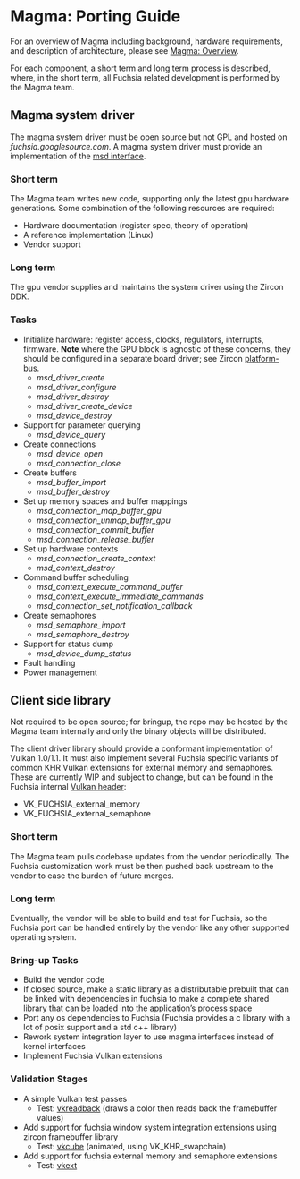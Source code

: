 # Magma: Porting Guide

For an overview of Magma including background, hardware requirements, and description of architecture, please see [Magma: Overview](README.md).

For each component, a short term and long term process is described, where, in the short term, all Fuchsia related development is performed by the Magma team.

## Magma system driver

The magma system driver must be open source but not GPL and hosted on *fuchsia.googlesource.com*.  A magma system driver must provide an implementation of the [msd interface](/garnet/lib/magma/include/msd_abi/msd.h).

### Short term

The Magma team writes new code, supporting only the latest gpu hardware generations. Some combination of the following resources are required:

* Hardware documentation (register spec, theory of operation)
* A reference implementation (Linux)
* Vendor support

### Long term

The gpu vendor supplies and maintains the system driver using the Zircon DDK.

### Tasks

* Initialize hardware: register access, clocks, regulators, interrupts, firmware.  **Note** where the GPU block is agnostic of these concerns, they should be configured in a separate board driver; see Zircon [platform-bus](/docs/zircon/ddk/platform-bus.md).
	* *msd_driver_create*
	* *msd_driver_configure*
	* *msd_driver_destroy*
	* *msd_driver_create_device*
	* *msd_device_destroy*
* Support for parameter querying
	* *msd_device_query*
* Create connections
	* *msd_device_open*
	* *msd_connection_close*
* Create buffers
	* *msd_buffer_import*
	* *msd_buffer_destroy*
* Set up memory spaces and buffer mappings
	* *msd_connection_map_buffer_gpu*
	* *msd_connection_unmap_buffer_gpu*
	* *msd_connection_commit_buffer*
	* *msd_connection_release_buffer*
* Set up hardware contexts
	* *msd_connection_create_context*
	* *msd_context_destroy*
* Command buffer scheduling
	* *msd_context_execute_command_buffer*
	* *msd_context_execute_immediate_commands*
	* *msd_connection_set_notification_callback*
* Create semaphores
	* *msd_semaphore_import*
	* *msd_semaphore_destroy*
* Support for status dump
	* *msd_device_dump_status*
* Fault handling
* Power management

## Client side library

Not required to be open source; for bringup, the repo may be hosted by the Magma team internally and only the binary objects will be distributed.

The client driver library should provide a conformant implementation of Vulkan 1.0/1.1.  It must also implement several Fuchsia specific variants of common KHR Vulkan extensions for external memory and semaphores. These are currently WIP and subject to change, but can be found in the Fuchsia internal [Vulkan header](https://fuchsia.googlesource.com/third_party/vulkan_loader_and_validation_layers/+/master/include/vulkan/vulkan.h):

* VK_FUCHSIA_external_memory
* VK_FUCHSIA_external_semaphore

### Short term
The Magma team pulls codebase updates from the vendor periodically.  The Fuchsia customization work must be then pushed back upstream to the vendor to ease the burden of future merges.

### Long term
Eventually, the vendor will be able to build and test for Fuchsia, so the Fuchsia port can be handled entirely by the vendor like any other supported operating system.

### Bring-up Tasks

* Build the vendor code
* If closed source, make a static library as a distributable prebuilt that can be linked with dependencies in fuchsia to make a complete shared library that can be loaded into the application’s process space
* Port any os dependencies to Fuchsia (Fuchsia provides a c library with a lot of posix support and a std c++ library)
* Rework system integration layer to use magma interfaces instead of kernel interfaces
* Implement Fuchsia Vulkan extensions

### Validation Stages

* A simple Vulkan test passes
	* Test: [vkreadback](/garnet/lib/magma/tests/vkreadback) (draws a color then reads back the framebuffer values)
* Add support for fuchsia window system integration extensions using zircon framebuffer library
    * Test: [vkcube](/garnet/lib/vulkan/tests/vkcube/) (animated, using VK_KHR_swapchain)
* Add support for fuchsia external memory and semaphore extensions
	* Test: [vkext](/garnet/lib/magma/tests/vkext)


